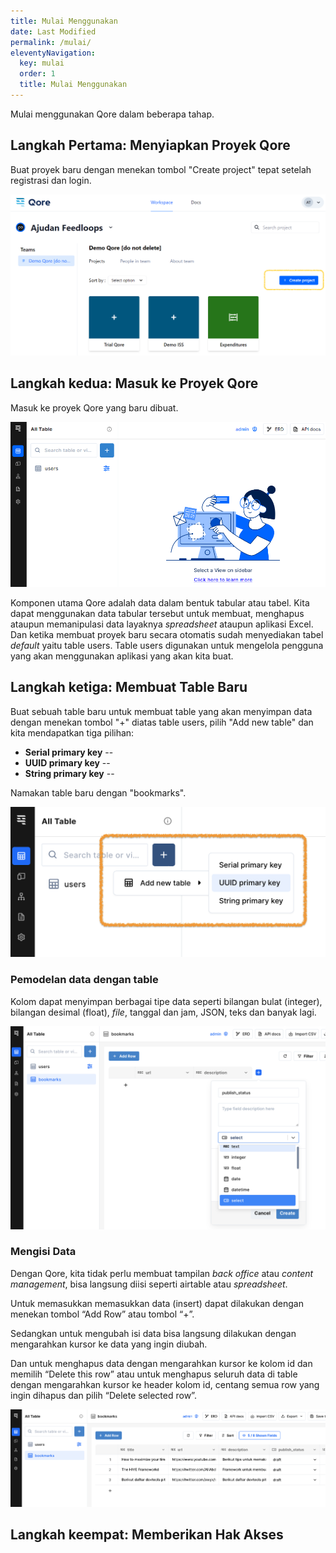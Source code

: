 ```yaml
---
title: Mulai Menggunakan
date: Last Modified
permalink: /mulai/
eleventyNavigation:
  key: mulai
  order: 1
  title: Mulai Menggunakan
---
```


Mulai menggunakan Qore dalam beberapa tahap.

## Langkah Pertama: Menyiapkan Proyek Qore

Buat proyek baru dengan menekan tombol "Create project" tepat setelah registrasi dan login.

![new project](/content/images/Qore-NewProject.png)

## Langkah kedua: Masuk ke Proyek Qore

Masuk ke proyek Qore yang baru dibuat.

![Project Baru](/content/images/Qore-BrandNew.png)

Komponen utama Qore adalah data dalam bentuk tabular atau tabel. Kita dapat menggunakan data tabular tersebut untuk membuat, menghapus ataupun memanipulasi data layaknya _spreadsheet_ ataupun aplikasi Excel. Dan ketika membuat proyek baru secara otomatis sudah menyediakan tabel _default_ yaitu table users. Table users digunakan untuk mengelola pengguna yang akan menggunakan aplikasi yang akan kita buat.

## Langkah ketiga: Membuat Table Baru

Buat sebuah table baru untuk membuat table yang akan menyimpan data dengan menekan tombol "+" diatas table users, pilih "Add new table" dan kita mendapatkan tiga pilihan:

- **Serial primary key** --
- **UUID primary key** --
- **String primary key** --

Namakan table baru dengan "bookmarks".

![New Table](/content/images/Qore-NewTable.png)

### Pemodelan data dengan table

Kolom dapat menyimpan berbagai tipe data seperti bilangan bulat (integer), bilangan desimal (float), _file_, tanggal dan jam, JSON, teks dan banyak lagi.

![Qore Table](/content/images/Qore-Table.png)

### Mengisi Data

Dengan Qore, kita tidak perlu membuat tampilan _back office_ atau _content management_, bisa langsung diisi seperti airtable atau _spreadsheet_.

Untuk memasukkan memasukkan data (insert) dapat dilakukan dengan menekan tombol “Add Row” atau tombol “+”.

Sedangkan untuk mengubah isi data bisa langsung dilakukan dengan mengarahkan kursor ke data yang ingin diubah.

Dan untuk menghapus data dengan mengarahkan kursor ke kolom id dan memilih “Delete this row” atau untuk menghapus seluruh data di table dengan mengarahkan kursor ke header kolom id, centang semua row yang ingin dihapus dan pilih “Delete selected row”.

![Fill Table](/content/images/Qore-FillTable.png)

## Langkah keempat: Memberikan Hak Akses

